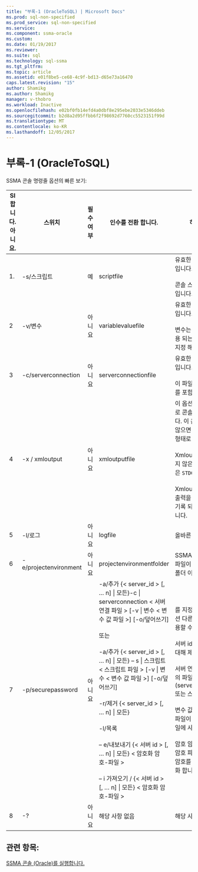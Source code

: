 ```yaml
---
title: "부록-1 (OracleToSQL) | Microsoft Docs"
ms.prod: sql-non-specified
ms.prod_service: sql-non-specified
ms.service: 
ms.component: ssma-oracle
ms.custom: 
ms.date: 01/19/2017
ms.reviewer: 
ms.suite: sql
ms.technology: sql-ssma
ms.tgt_pltfrm: 
ms.topic: article
ms.assetid: e01f8be5-ce68-4c9f-bd13-d65e73a16470
caps.latest.revision: "15"
author: Shamikg
ms.author: Shamikg
manager: v-thobro
ms.workload: Inactive
ms.openlocfilehash: e02bf0fb14efd4a0dbf8e295ebe2033e5346ddeb
ms.sourcegitcommit: b2d8a2d95ffbb6f2f98692d7760cc5523151f99d
ms.translationtype: MT
ms.contentlocale: ko-KR
ms.lasthandoff: 12/05/2017
---
```

# <a name="appendix---1-oracletosql"></a>부록-1 (OracleToSQL)
SSMA 콘솔 명령줄 옵션의 빠른 보기:  
  
|Sl 합니다. 아니요.|스위치|필수 여부|인수를 전환 합니다.|허용 되는 값|  
|-----------|----------|-------------|-------------------|--------------------|  
|1.|-s/스크립트|예|scriptfile|유효한 XML 파일 이름입니다.<br /><br />콘솔 스크립트 정의 파일입니다.|  
|2|-v/변수|아니요|variablevaluefile|유효한 XML 파일 이름입니다.<br /><br />변수는 스크립트 파일 사용 되는 경우이 파일을 지정 해야 합니다.|  
|3|-c/serverconnection|아니요|serverconnectionfile|유효한 XML 파일 이름입니다.<br /><br />이 파일 서버 연결 정보를 포함합니다.|  
|4|-x / xmloutput|아니요|xmloutputfile|이 옵션은 XML 형식으로 콘솔 출력을 나타냅니다. 이 옵션을 지정 하지 않으면 기본 출력 텍스트 형태로 표시 됩니다.<br /><br />Xmloutputfile 지정 되지 않은 경우 XML 출력은 `STDOUT`합니다.<br /><br />Xmloutputfile에 콘솔 출력을 XML 형식으로 기록 되는 파일의 이름입니다.|  
|5|-l/로그|아니요|logfile|올바른 파일 이름입니다.|  
|6|-e/projectenvironment|아니요|projectenvironmentfolder|SSMA 프로젝트 환경 파일이 포함 된 올바른 폴더 이름입니다.|  
|7|-p/securepassword|아니요|-a/추가 {< server_id > [, … n] &#124; 모든}-c &#124; serverconnection < 서버 연결 파일 > [-v &#124; 변수 < 변수 값 파일 >] [-o/덮어쓰기]<br /><br />또는<br /><br />-a/추가 {< server_id > [, … n] &#124; 모든} – s &#124; 스크립트 < 스크립트 파일 > [-v &#124; 변수 < 변수 값 파일 >] [-o/덮어쓰기]<br /><br />-r/제거 {< server_id > [, … n] &#124; 모든}<br /><br />-l/목록<br /><br />– e/내보내기 {< 서버 id > [, … n] &#124; 모든} < 암호화 암호-파일 ><br /><br />– i 가져오기 / {< 서버 id > [, … n] &#124; 모든} < 암호화 암호-파일 >|를 지정 하는 경우이 옵션 다른 옵션과 함께 사용할 수 없습니다.<br /><br />서버 id: {string} 서버에 대해 제공 된 고유 ID<br /><br />서버 연결 파일: 서버 정의 파일 (serverconnectionfile 또는 스크립트 파일).<br /><br />변수 값 파일: 변수 정의 파일이 며 서버 연결 파일에 사용 합니다.<br /><br />암호 암호화-파일: 서버 암호 파일 사용자 지정 암호를 사용 하 여 암호화 합니다.|  
|8|-?|아니요|해당 사항 없음|해당 사항 없음|  
  
## <a name="see-also"></a>관련 항목:  
[SSMA 콘솔 (Oracle)를 실행합니다.](http://msdn.microsoft.com/en-us/7228ccba-c69f-4b4c-8664-01a2750183c5)  
  
